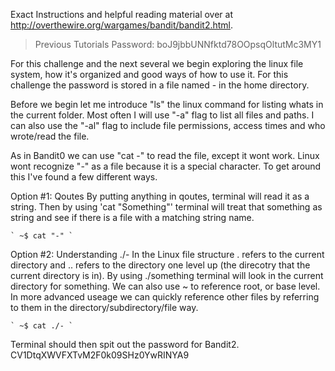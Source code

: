 Exact Instructions and helpful reading material over at http://overthewire.org/wargames/bandit/bandit2.html. 

> Previous Tutorials Password: boJ9jbbUNNfktd78OOpsqOltutMc3MY1

For this challenge and the next several we begin exploring the linux file system, how it's organized and good ways of how to use it. For this challenge the password is stored in a file named - in the home directory.

Before we begin let me introduce "ls" the linux command for listing whats in the current folder. Most often I will use "-a" flag to list all files and paths. I can also use the "-al" flag to include file permissions, access times and who wrote/read the file.

As in Bandit0 we can use "cat -" to read the file, except it wont work. Linux wont recognize "-" as a file because it is a special character. To get around this I've found a few different ways.

Option #1: Qoutes
    By putting anything in qoutes, terminal will read it as a string. Then by using 'cat "Something"' terminal will treat that
    something as string and see if there is a file with a matching string name.
    
    ` ~$ cat "-" `
    
Option #2: Understanding ./-
    In the Linux file structure . refers to the current directory and .. refers to the directory one level up (the direcotry that
    the current directory is in). By using ./something terminal will look in the current directory for something. We can also use
    ~ to reference root, or base level. In more advanced useage we can quickly reference other files by referring to them in the
    directory/subdirectory/file way.
    
    ` ~$ cat ./- `
    
Terminal should then spit out the password for Bandit2.
    CV1DtqXWVFXTvM2F0k09SHz0YwRINYA9
